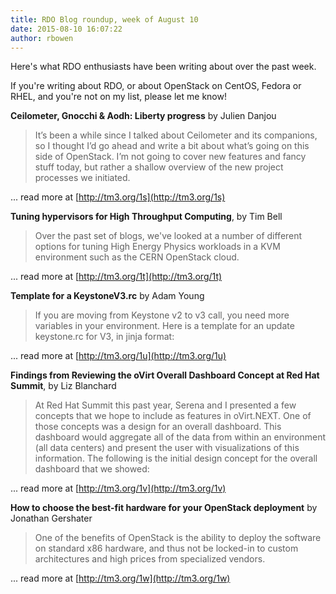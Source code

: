 ```yaml
---
title: RDO Blog roundup, week of August 10
date: 2015-08-10 16:07:22
author: rbowen
---
```


Here's what RDO enthusiasts have been writing about over the past week.

If you're writing about RDO, or about OpenStack on CentOS, Fedora or RHEL, and you're not on my list, please let me know!

**Ceilometer, Gnocchi & Aodh: Liberty progress** by Julien Danjou

> It’s been a while since I talked about Ceilometer and its companions, so I thought I’d go ahead and write a bit about what’s going on this side of OpenStack. I’m not going to cover new features and fancy stuff today, but rather a shallow overview of the new project processes we initiated.

... read more at [http://tm3.org/1s](http://tm3.org/1s)

**Tuning hypervisors for High Throughput Computing**, by Tim Bell

> Over the past set of blogs, we've looked at a number of different options for tuning High Energy Physics workloads in a KVM environment such as the CERN OpenStack cloud.

... read more at [http://tm3.org/1t](http://tm3.org/1t)

**Template for a KeystoneV3.rc** by Adam Young

> If you are moving from Keystone v2 to v3 call, you need more variables in your environment. Here is a template for an update keystone.rc for V3, in jinja format:

... read more at [http://tm3.org/1u](http://tm3.org/1u)

**Findings from Reviewing the oVirt Overall Dashboard Concept at Red Hat Summit**, by Liz Blanchard

> At Red Hat Summit this past year, Serena and I presented a few concepts that we hope to include as features in oVirt.NEXT. One of those concepts was a design for an overall dashboard. This dashboard would aggregate all of the data from within an environment (all data centers) and present the user with visualizations of this information. The following is the initial design concept for the overall dashboard that we showed:

... read more at [http://tm3.org/1v](http://tm3.org/1v)

**How to choose the best-fit hardware for your OpenStack deployment** by Jonathan Gershater

> One of the benefits of OpenStack is the ability to deploy the software on standard x86 hardware, and thus not be locked-in to custom architectures and high prices from specialized vendors.

... read more at [http://tm3.org/1w](http://tm3.org/1w)


